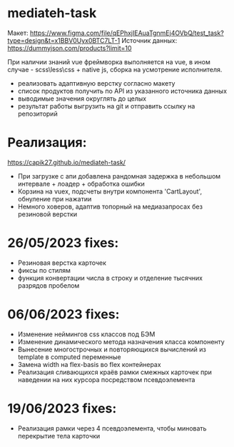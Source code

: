 # mediateh-task

Макет: https://www.figma.com/file/qEPhxjIEAuaTgnmEj4OVbQ/test_task?type=design&t=x1BBV0Uyx0BTC7LT-1
Источник данных: https://dummyjson.com/products?limit=10

При наличии знаний vue фреймворка выполняется на vue, в ином случае - scss\less\css + native js, сборка на усмотрение исполнителя.

- реализовать адаптивную верстку согласно макету
- список продуктов получить по API из указанного источника данных
- выводимые значения округлять до целых
- результат работы выгрузить на git и отправить ссылку на репозиторий

# Реализация:

https://capik27.github.io/mediateh-task/

- При загрузке с апи добавлена рандомная задержка в небольшом интервале + лоадер + обработка ошибки
- Корзина на vuex, подсчеты внутри компонента 'CartLayout', обнуление при нажатии
- Немного ховеров, адаптив топорный на медиазапросах без резиновой верстки

# 26/05/2023 fixes:

- Резиновая верстка карточек
- фиксы по стилям
- функция конвертации числа в строку и отделение тысячних разрядов пробелом

# 06/06/2023 fixes:

- Изменение неймингов css классов под БЭМ
- Изменение динамического метода назначения класса компоненту
- Вынесение многострочных и повторяющихся вычислений из template в computed переменные
- Замена width на flex-basis во flex контейнерах
- Реализация сливающихся краёв рамки смежных карточек при наведении на них курсора посредством псевдоэлемента

# 19/06/2023 fixes:

- Реализация рамки через 4 псевдоэлемента, чтобы миновать перекрытие тела карточки
